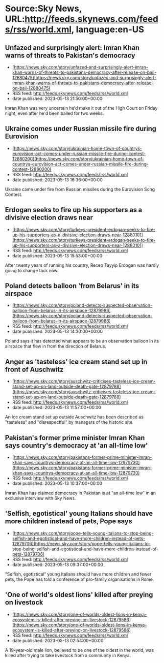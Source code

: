# Source:Sky News, URL:http://feeds.skynews.com/feeds/rss/world.xml, language:en-US

## Unfazed and surprisingly alert: Imran Khan warns of threats to Pakistan's democracy
 - [https://news.sky.com/story/unfazed-and-surprisingly-alert-imran-khan-warns-of-threats-to-pakistans-democracy-after-release-on-bail-12880475](https://news.sky.com/story/unfazed-and-surprisingly-alert-imran-khan-warns-of-threats-to-pakistans-democracy-after-release-on-bail-12880475)
 - RSS feed: http://feeds.skynews.com/feeds/rss/world.xml
 - date published: 2023-05-13 21:50:00+00:00

Imran Khan was very uncertain he'd make it out of the High Court on Friday night, even after he'd been bailed for two weeks.

## Ukraine comes under Russian missile fire during Eurovision
 - [https://news.sky.com/story/ukrainian-home-town-of-countrys-eurovision-act-comes-under-russian-missile-fire-during-contest-12880200](https://news.sky.com/story/ukrainian-home-town-of-countrys-eurovision-act-comes-under-russian-missile-fire-during-contest-12880200)
 - RSS feed: http://feeds.skynews.com/feeds/rss/world.xml
 - date published: 2023-05-13 16:36:00+00:00

Ukraine came under fire from Russian missiles during the Eurovision Song Contest.

## Erdogan seeks to fire up his supporters as a divisive election draws near
 - [https://news.sky.com/story/turkeys-president-erdogan-seeks-to-fire-up-his-supporters-as-a-divisive-election-draws-near-12880101](https://news.sky.com/story/turkeys-president-erdogan-seeks-to-fire-up-his-supporters-as-a-divisive-election-draws-near-12880101)
 - RSS feed: http://feeds.skynews.com/feeds/rss/world.xml
 - date published: 2023-05-13 15:53:00+00:00

After twenty years of running his country, Recep Tayyip Erdogan was hardly going to change tack now.

## Poland detects balloon 'from Belarus' in its airspace
 - [https://news.sky.com/story/poland-detects-suspected-observation-balloon-from-belarus-in-its-airspace-12879986](https://news.sky.com/story/poland-detects-suspected-observation-balloon-from-belarus-in-its-airspace-12879986)
 - RSS feed: http://feeds.skynews.com/feeds/rss/world.xml
 - date published: 2023-05-13 14:30:00+00:00

Poland says it has detected what appears to be an observation balloon in its airspace that flew in from the direction of Belarus.

## Anger as 'tasteless' ice cream stand set up in front of Auschwitz
 - [https://news.sky.com/story/auschwitz-criticises-tasteless-ice-cream-stand-set-up-on-land-outside-death-gate-12879788](https://news.sky.com/story/auschwitz-criticises-tasteless-ice-cream-stand-set-up-on-land-outside-death-gate-12879788)
 - RSS feed: http://feeds.skynews.com/feeds/rss/world.xml
 - date published: 2023-05-13 11:57:00+00:00

An ice cream stand set up outside Auschwitz has been described as "tasteless" and "disrespectful" by managers of the historic site.

## Pakistan's former prime minister Imran Khan says country's democracy at 'an all-time low'
 - [https://news.sky.com/story/pakistans-former-prime-minister-imran-khan-says-countrys-democracy-at-an-all-time-low-12879730](https://news.sky.com/story/pakistans-former-prime-minister-imran-khan-says-countrys-democracy-at-an-all-time-low-12879730)
 - RSS feed: http://feeds.skynews.com/feeds/rss/world.xml
 - date published: 2023-05-13 10:37:00+00:00

Imran Khan has claimed democracy in Pakistan is at "an all-time low" in an exclusive interview with Sky News.

## 'Selfish, egotistical' young Italians should have more children instead of pets, Pope says
 - [https://news.sky.com/story/pope-tells-young-italians-to-stop-being-selfish-and-egotistical-and-have-more-children-instead-of-pets-12879706](https://news.sky.com/story/pope-tells-young-italians-to-stop-being-selfish-and-egotistical-and-have-more-children-instead-of-pets-12879706)
 - RSS feed: http://feeds.skynews.com/feeds/rss/world.xml
 - date published: 2023-05-13 09:37:00+00:00

"Selfish, egotistical" young Italians should have more children and fewer pets, the Pope has told a conference of pro-family organisations in Rome.

## 'One of world's oldest lions' killed after preying on livestock
 - [https://news.sky.com/story/one-of-worlds-oldest-lions-in-kenya-ecosystem-is-killed-after-preying-on-livestock-12879586](https://news.sky.com/story/one-of-worlds-oldest-lions-in-kenya-ecosystem-is-killed-after-preying-on-livestock-12879586)
 - RSS feed: http://feeds.skynews.com/feeds/rss/world.xml
 - date published: 2023-05-13 02:54:00+00:00

A 19-year-old male lion, believed to be one of the oldest in the world, was killed after trying to take livestock from a community in Kenya.


